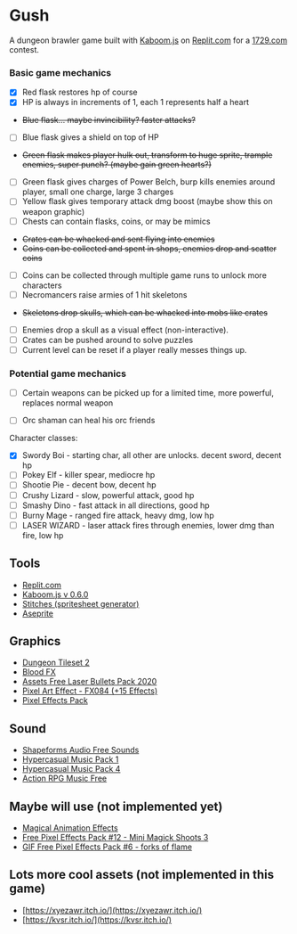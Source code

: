 # Gush

A dungeon brawler game built with [Kaboom.js](https://kaboomjs.com/) on [Replit.com](https://replit.com/) for a [1729.com](https://1729.com/) contest.

### Basic game mechanics
- [x] Red flask restores hp of course
- [x] HP is always in increments of 1, each 1 represents half a heart
- ~~Blue flask... maybe invincibility? faster attacks?~~
- [ ] Blue flask gives a shield on top of HP
- ~~Green flask makes player hulk out, transform to huge sprite, trample enemies, super punch? (maybe gain green hearts?)~~
- [ ] Green flask gives charges of Power Belch, burp kills enemies around player, small one charge, large 3 charges
- [ ] Yellow flask gives temporary attack dmg boost (maybe show this on weapon graphic)
- [ ] Chests can contain flasks, coins, or may be mimics
- ~~Crates can be whacked and sent flying into enemies~~
- ~~Coins can be collected and spent in shops, enemies drop and scatter coins~~
- [ ] Coins can be collected through multiple game runs to unlock more characters
- [ ] Necromancers raise armies of 1 hit skeletons
- ~~Skeletons drop skulls, which can be whacked into mobs like crates~~
- [ ] Enemies drop a skull as a visual effect (non-interactive).
- [ ] Crates can be pushed around to solve puzzles
- [ ] Current level can be reset if a player really messes things up.

### Potential game mechanics
- [ ] Certain weapons can be picked up for a limited time, more powerful, replaces normal weapon
- [ ] Orc shaman can heal his orc friends


Character classes:
- [x] Swordy Boi - starting char, all other are unlocks. decent sword, decent hp
- [ ] Pokey Elf - killer spear, mediocre hp
- [ ] Shootie Pie - decent bow, decent hp
- [ ] Crushy Lizard - slow, powerful attack, good hp
- [ ] Smashy Dino - fast attack in all directions, good hp
- [ ] Burny Mage - ranged fire attack, heavy dmg, low hp
- [ ] LASER WIZARD - laser attack fires through enemies, lower dmg than fire, low hp

## Tools
- [Replit.com](https://replit.com/)
- [Kaboom.js v 0.6.0](https://kaboomjs.com/)
- [Stitches (spritesheet generator)](https://draeton.github.io/stitches/)
- [Aseprite](https://www.aseprite.org/)

## Graphics
- [Dungeon Tileset 2](https://0x72.itch.io/dungeontileset-ii)
- [Blood FX](https://jasontomlee.itch.io/blood-fx)
- [Assets Free Laser Bullets Pack 2020](https://wenrexa.itch.io/laser2020)
- [Pixel Art Effect - FX084 (+15 Effects)](https://kvsr.itch.io/fx084)
- [Pixel Effects Pack](https://codemanu.itch.io/pixelart-effect-pack)

## Sound
- [Shapeforms Audio Free Sounds](https://shapeforms.itch.io/shapeforms-audio-free-sfx)
- [Hypercasual Music Pack 1](https://www.void1gaming.com/hypercasual-music-pack-1)
- [Hypercasual Music Pack 4](https://www.void1gaming.com/hypercasual-music-pack-4)
- [Action RPG Music Free](https://vgcomposer.itch.io/action-rpg-music-free)

## Maybe will use (not implemented yet)
- [Magical Animation Effects](https://pimen.itch.io/magical-animation-effects)
- [Free Pixel Effects Pack #12 - Mini Magick Shoots 3](https://xyezawr.itch.io/gif-free-pixel-effects-pack-12-mini-magick-shoots-3)
- [GIF Free Pixel Effects Pack #6 - forks of flame](https://xyezawr.itch.io/gif-free-pixel-effects-pack-6-forks-of-flame)

## Lots more cool assets (not implemented in this game)
- [https://xyezawr.itch.io/](https://xyezawr.itch.io/)
- [https://kvsr.itch.io/](https://kvsr.itch.io/)